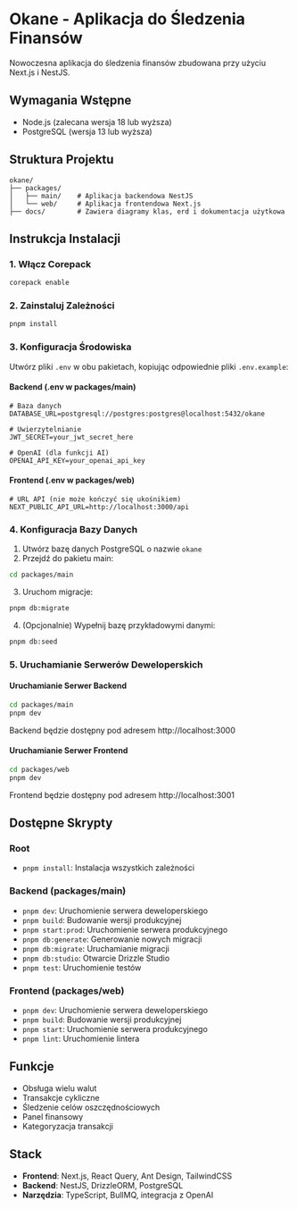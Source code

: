 # Okane - Aplikacja do Śledzenia Finansów

Nowoczesna aplikacja do śledzenia finansów zbudowana przy użyciu Next.js i NestJS.

## Wymagania Wstępne

- Node.js (zalecana wersja 18 lub wyższa)
- PostgreSQL (wersja 13 lub wyższa)

## Struktura Projektu

```
okane/
├── packages/
│   ├── main/    # Aplikacja backendowa NestJS
│   └── web/     # Aplikacja frontendowa Next.js
├── docs/        # Zawiera diagramy klas, erd i dokumentacja użytkowa
```

## Instrukcja Instalacji

### 1. Włącz Corepack

```bash
corepack enable
```

### 2. Zainstaluj Zależności

```bash
pnpm install
```

### 3. Konfiguracja Środowiska

Utwórz pliki `.env` w obu pakietach, kopiując odpowiednie pliki `.env.example`:

#### Backend (.env w packages/main)

```env
# Baza danych
DATABASE_URL=postgresql://postgres:postgres@localhost:5432/okane

# Uwierzytelnianie
JWT_SECRET=your_jwt_secret_here

# OpenAI (dla funkcji AI)
OPENAI_API_KEY=your_openai_api_key
```

#### Frontend (.env w packages/web)

```env
# URL API (nie może kończyć się ukośnikiem)
NEXT_PUBLIC_API_URL=http://localhost:3000/api
```

### 4. Konfiguracja Bazy Danych

1. Utwórz bazę danych PostgreSQL o nazwie `okane`
2. Przejdź do pakietu main:

```bash
cd packages/main
```

3. Uruchom migracje:

```bash
pnpm db:migrate
```

4. (Opcjonalnie) Wypełnij bazę przykładowymi danymi:

```bash
pnpm db:seed
```

### 5. Uruchamianie Serwerów Deweloperskich

#### Uruchamianie Serwer Backend

```bash
cd packages/main
pnpm dev
```

Backend będzie dostępny pod adresem http://localhost:3000

#### Uruchamianie Serwer Frontend

```bash
cd packages/web
pnpm dev
```

Frontend będzie dostępny pod adresem http://localhost:3001

## Dostępne Skrypty

### Root

- `pnpm install`: Instalacja wszystkich zależności

### Backend (packages/main)

- `pnpm dev`: Uruchomienie serwera deweloperskiego
- `pnpm build`: Budowanie wersji produkcyjnej
- `pnpm start:prod`: Uruchomienie serwera produkcyjnego
- `pnpm db:generate`: Generowanie nowych migracji
- `pnpm db:migrate`: Uruchamianie migracji
- `pnpm db:studio`: Otwarcie Drizzle Studio
- `pnpm test`: Uruchomienie testów

### Frontend (packages/web)

- `pnpm dev`: Uruchomienie serwera deweloperskiego
- `pnpm build`: Budowanie wersji produkcyjnej
- `pnpm start`: Uruchomienie serwera produkcyjnego
- `pnpm lint`: Uruchomienie lintera

## Funkcje

- Obsługa wielu walut
- Transakcje cykliczne
- Śledzenie celów oszczędnościowych
- Panel finansowy
- Kategoryzacja transakcji

## Stack

- **Frontend**: Next.js, React Query, Ant Design, TailwindCSS
- **Backend**: NestJS, DrizzleORM, PostgreSQL
- **Narzędzia**: TypeScript, BullMQ, integracja z OpenAI
